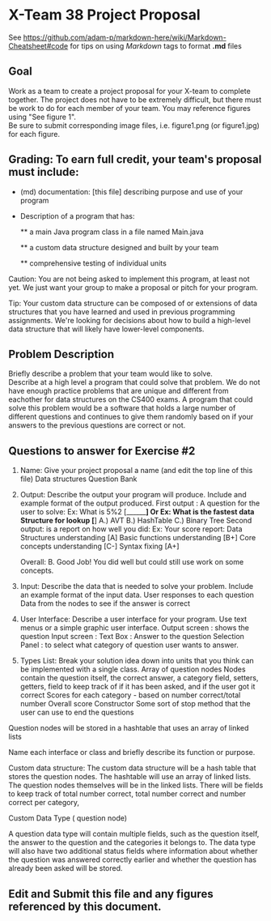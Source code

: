 # X-Team 38 Project Proposal

See https://github.com/adam-p/markdown-here/wiki/Markdown-Cheatsheet#code for tips on using *Markdown* tags to format __.md__ files

## Goal

Work as a team to create a project proposal for your X-team to complete together.
The project does not have to be extremely difficult,
but there must be work to do for each member of your team.
You may reference figures using "See figure 1".  
Be sure to submit corresponding image files, i.e. figure1.png (or figure1.jpg) for each figure.

## Grading: To earn full credit, your team's proposal must include:

* (md) documentation: [this file] describing purpose and use of your program

* Description of a program that has:

  ** a main Java program class in a file named Main.java
  
  ** a custom data structure designed and built by your team
  
  ** comprehensive testing of individual units
  
 Caution: You are not being asked to implement this program, at least not yet. 
 We just want your group to make a proposal or pitch for your program.
 
 Tip: Your custom data structure can be composed of or extensions of data structures that you have learned and used in previous programming assignments.  We're looking for decisions about how to build a high-level data structure that will likely have lower-level components.

## Problem Description

Briefly describe a problem that your team would like to solve.  
Describe at a high level a program that could solve that problem.
We do not have enough practice problems that are unique and different from eachother for data structures on the CS400 exams. A program that could solve this problem would be a software that holds a large number of different questions and continues to give them randomly based on if your answers to the previous questions are correct or not. 

## Questions to answer for Exercise #2

1. Name: Give your project proposal a name (and edit the top line of this file)
Data structures Question Bank


2. Output: Describe the output your program will produce.  Include and example format of the output produced.
First output : A question for the user to solve:
	Ex: What is 5%2 [________]
Or
	Ex: What is the fastest data Structure for lookup [__]
		A.) AVT
		B.) HashTable
		C.) Binary Tree
	Second output: is a report on how well you did:
	Ex: Your score report:
Data Structures understanding [A]
Basic functions understanding [B+]
Core concepts understanding  [C-]
	Syntax fixing 			      [A+]

	Overall: B. Good Job! You did well but could still use work on some concepts.



3. Input: Describe the data that is needed to solve your problem. Include an example format of the input data.
User responses to each question
	Data from the nodes to see if the answer is correct


4. User Interface: Describe a user interface for your program.  Use text menus or a simple graphic user interface.
Output screen : shows the question
	Input screen : 
          Text Box  : Answer to the question
          Selection Panel : to select what category of question user wants to  answer.


5. Types List: Break your solution idea down into units that you think can be implemented with a single class.
Array of question nodes
Nodes contain the question itself, the correct answer, a category field, setters, getters, field to keep track of if it has been asked, and if the user got it correct
Scores for each category - based on number correct/total number
Overall score
Constructor
Some sort of stop method that the user can use to end the questions

Question nodes will be stored in a hashtable that uses an array of linked lists



Name each interface or class and briefly describe its function or purpose.

Custom data structure:
The custom data structure will be a hash table that stores the question nodes. The hashtable will use an array of linked lists. The question nodes themselves will be in the linked lists. There will be fields to keep track of total number correct, total number correct and number correct per category, 

Custom Data Type  ( question node)

A question data type will contain multiple fields, such as the question itself, the answer to the question and the categories it belongs to. The data type will also have two additional status fields where information about whether the question was answered correctly earlier and whether the question has already been asked will be stored.


## Edit and Submit this file and any figures referenced by this document.

